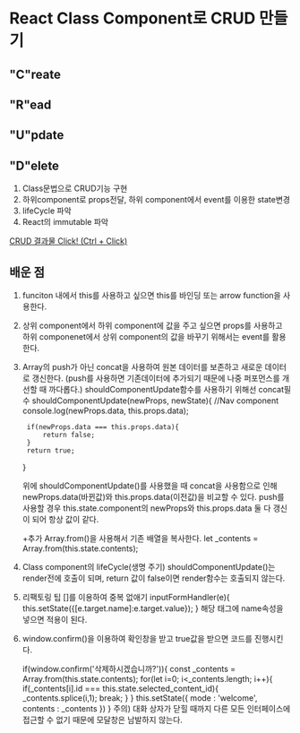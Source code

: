 # React Class Component로 CRUD 만들기  

<h2>"C"reate</h2>
<h2>"R"ead</h2>
<h2>"U"pdate</h2>
<h2>"D"elete</h2>

1. Class문법으로 CRUD기능 구현
2. 하위component로 props전달, 하위 component에서 event를 이용한 state변경
3. lifeCycle 파악
4. React의 immutable 파악

<a href="https://junil-git.github.io/SaengKoReact/" target="_blank">CRUD 결과물 Click! (Ctrl + Click)</a>



<h2>배운 점</h2>

1. funciton 내에서 this를 사용하고 싶으면 this를 바인딩 또는 arrow function을 사용한다.

2. 상위 component에서 하위 component에 값을 주고 싶으면 props를 사용하고
   하위 componenet에서 상위 component의 값을 바꾸기 위해서는 event를 활용한다. 

3. Array의 push가 아닌 concat을 사용하여 원본 데이터를 보존하고 새로운 데이터로 갱신한다.
   (push를 사용하면 기존데이터에 추가되기 때문에 나중 퍼포먼스를 개선할 때 까다롭다.)
    shouldComponentUpdate함수를 사용하기 위해선 concat필수
    shouldComponentUpdate(newProps, newState){          //Nav component
        console.log(newProps.data, this.props.data);

        if(newProps.data === this.props.data){          
            return false;
        }
        return true;
    }

    위에 shouldComponentUpdate()를 사용했을 때 concat을 사용함으로 인해
    newProps.data(바뀐값)와 this.props.data(이전값)을 비교할 수 있다.
    push를 사용할 경우 this.state.component의  newProps와 this.props.data 둘 다 갱신이 되어 항상 값이 같다.

    +추가 Array.from()을 사용해서 기존 배열을 복사한다.
     let _contents = Array.from(this.state.contents);

4. Class component의 lifeCycle(생명 주기)
    shouldComponentUpdate()는 render전에 호출이 되며,
    return 값이 false이면 render함수는 호출되지 않는다.

5. 리팩토링 팁
   []를 이용하여 중복 없애기
   inputFormHandler(e){
     this.setState({[e.target.name]:e.target.value});
   }
   해당 태그에 name속성을 넣으면 적용이 된다.

6. window.confirm()을 이용하여 확인창을 받고 true값을 받으면 코드를 진행시킨다.

    if(window.confirm('삭제하시겠습니까?')){ 
              const _contents = Array.from(this.state.contents);
              for(let i=0; i<_contents.length; i++){
                if(_contents[i].id === this.state.selected_content_id){
                  _contents.splice(i,1);
                  break;
                }
              }
              this.setState({
                mode : 'welcome',
                contents : _contents
              })
            }
    주의) 대화 상자가 닫힐 때까지 다른 모든 인터페이스에 접근할 수 없기 때문에 모달창은 남발하지 않는다.